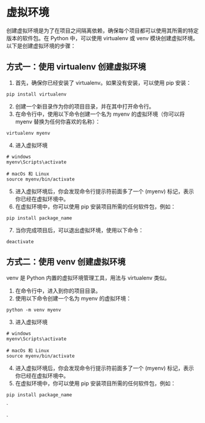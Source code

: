 # 虚拟环境
创建虚拟环境是为了在项目之间隔离依赖，确保每个项目都可以使用其所需的特定版本的软件包。在 Python 中，可以使用 virtualenv 或 venv 模块创建虚拟环境。以下是创建虚拟环境的步骤：
## 方式一：使用 virtualenv 创建虚拟环境
1. 首先，确保你已经安装了 virtualenv。如果没有安装，可以使用 pip 安装：
```
pip install virtualenv
```
2. 创建一个新目录作为你的项目目录，并在其中打开命令行。
3. 在命令行中，使用以下命令创建一个名为 myenv 的虚拟环境（你可以将 myenv 替换为任何你喜欢的名称）：
```
virtualenv myenv
```
4. 进入虚拟环境
```
# windows
myenv\Scripts\activate

# macOs 和 Linux
source myenv/bin/activate

```
5. 进入虚拟环境后，你会发现命令行提示符前面多了一个 (myenv) 标记，表示你已经在虚拟环境中。
6. 在虚拟环境中，你可以使用 pip 安装项目所需的任何软件包，例如：
```
pip install package_name
```
7. 当你完成项目后，可以退出虚拟环境，使用以下命令：
```
deactivate
```

## 方式二：使用 venv 创建虚拟环境
venv 是 Python 内置的虚拟环境管理工具，用法与 virtualenv 类似。
1. 在命令行中，进入到你的项目目录。
2. 使用以下命令创建一个名为 myenv 的虚拟环境：
```
python -m venv myenv
```
3. 进入虚拟环境
```
# windows
myenv\Scripts\activate

# macOs 和 Linux
source myenv/bin/activate
```
4. 进入虚拟环境后，你会发现命令行提示符前面多了一个 (myenv) 标记，表示你已经在虚拟环境中。
5. 在虚拟环境中，你可以使用 pip 安装项目所需的任何软件包，例如：
```
pip install package_name
```
  
`
  
`